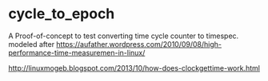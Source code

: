 # cycle_to_epoch
A Proof-of-concept to test converting time cycle counter to timespec.
modeled after https://aufather.wordpress.com/2010/09/08/high-performance-time-measuremen-in-linux/

http://linuxmogeb.blogspot.com/2013/10/how-does-clockgettime-work.html
